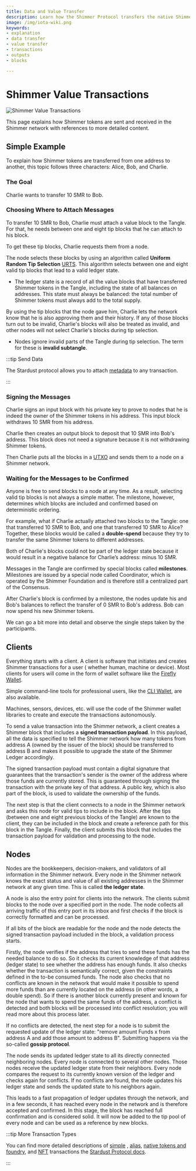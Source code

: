 ```yaml
---
title: Data and Value Transfer
description: Learn how the Shimmer Protocol transfers the native Shimmer Tokens.
image: /img/iota-wiki.png
keywords:
- explanation
- data transfer
- value transfer
- transactions
- outputs
- blocks

---
```


# Shimmer Value Transactions

![Shimmer Value Transactions](/img/Banner/banner_value_transfer.svg)

This page explains how Shimmer tokens are sent and received in the Shimmer network with references to more detailed
content.

## Simple Example

To explain how Shimmer tokens are transferred from one address to another, this topic follows three characters: Alice,
Bob, and Charlie.

### The Goal

Charlie wants to transfer 10 SMR to Bob.

### Choosing Where to Attach Messages

To transfer 10 SMR to Bob, Charlie must attach a value block to the Tangle. For that, he needs between one and eight
tip blocks that he can attach to his block.

To get these tip blocks, Charlie requests them from a node.

The node selects these blocks by using an algorithm called **Uniform Random Tip
Selection** [URTS](https://iotaledger.github.io/tips/tips/TIP-0003/tip-0003.html). This algorithm selects between one
and eight valid tip blocks that lead to a valid ledger state.

- The ledger state is a record of all the value blocks that have transferred Shimmer tokens in the Tangle, including
  the state of all balances on addresses. This state must always be balanced: the total number of Shimmer tokens must
  always add to the total supply.

By using the tip blocks that the node gave him, Charlie lets the network know that he is also approving them and their
history. If any of those blocks turn out to be invalid, Charlie's blocks will also be treated as invalid, and other
nodes will not select Charlie's blocks during tip selection.

- Nodes ignore invalid parts of the Tangle during tip selection. The term for these is **invalid subtangle**.


:::tip Send Data

The Stardust protocol allows you to attach [metadata](outputs.md#metadata) to any transaction.

:::

### Signing the Messages

Charlie signs an input block with his private key to prove to nodes that he is indeed the owner of the Shimmer tokens in his address. This input block withdraws 10 SMR from his address.

Charlie then creates an output block to deposit that 10 SMR into Bob's address. This block does not need a signature
because it is not withdrawing Shimmer tokens.

Then Charlie puts all the blocks in a [UTXO](https://wiki.iota-community.org/shimmer/introduction/develop/explanations/what_is_stardust/rethink_utxo) and
sends them to a node on a Shimmer network.

### Waiting for the Messages to be Confirmed

Anyone is free to send blocks to a node at any time. As a result, selecting valid tip blocks is not always a simple matter. The milestone, however, determines which blocks are included and confirmed based on deterministic
ordering.

For example, what if Charlie actually attached two blocks to the Tangle: one that transferred 10 SMR to Bob, and one
that transferred 10 SMR to Alice? Together, these blocks would be called a **double-spend** because they try to
transfer the same Shimmer tokens to different addresses.

Both of Charlie's blocks could not be part of the ledger state because it would result in a negative balance for
Charlie’s address: minus 10 SMR.

Messages in the Tangle are confirmed by special blocks called **milestones**. Milestones are issued by a special node
called Coordinator, which is operated by the Shimmer Foundation and is therefore still a centralized part of the
Consensus.

After Charlie's block is confirmed by a milestone, the nodes update his and Bob's balances to reflect the transfer of
0 SMR to Bob's address. Bob can now spend his new Shimmer tokens.

We can go a bit more into detail and observe the single steps taken by the participants.

## Clients

Everything starts with a client. A client is software that initiates and creates Shimmer transactions for a user (
whether human, machine or device). Most clients for users will come in the form of wallet software like
the [Firefly Wallet](https://firefly.Shimmer.org/).

Simple command-line tools for professional users, like the [CLI Wallet](https://github.com/iotaledger/cli-wallet/), are
also available.

Machines, sensors, devices, etc. will use the code of the Shimmer wallet libraries to create and execute the
transactions autonomously.

To send a value transaction into the Shimmer network, a client creates a Shimmer block that includes a **signed
transaction payload**. In this payload, all the data is specified to tell the Shimmer network how many tokens from
address A (owned by the issuer of the block) should be transferred to address B and makes it possible to upgrade the
state of the Shimmer Ledger accordingly.

The signed transaction payload must contain a digital signature that guarantees that the transaction's sender is
the owner of the address where those funds are currently stored. This is guaranteed through signing the transaction with
the private key of that address. A public key, which is also part of the block, is used to validate the ownership of
the funds.

The next step is that the client connects to a node in the Shimmer network and asks this node for valid tips to include
in the block. After the tips (between one and eight previous blocks of the Tangle) are known to the client, they can
be included in the block and create a reference path for this block in the Tangle. Finally, the client
submits this block that includes the transaction payload for validation and processing to the node.

## Nodes

Nodes are the bookkeepers, decision-makers, and validators of all information in the Shimmer network. Every node in the
Shimmer network knows the exact status and value of all existing addresses in the Shimmer network at any
given time. This is called **the ledger state**.

A node is also the entry point for clients into the network. The clients submit blocks to the node over a specified
port in the node. The node collects all arriving traffic of this entry port in its inbox and first checks if the block
is correctly formatted and can be processed.

If all bits of the block are readable for the node and the node detects the signed transaction payload included in the
block, a validation process starts.

Firstly, the node verifies if the address that tries to send these funds has the needed balance to do so. So it checks
its current knowledge of that address (ledger state) to see whether the address has enough funds. It also checks
whether the transaction is semantically correct, given the constraints defined in the to-be consumed funds. The node also
checks that no conflicts are known in the network that would make it possible to spend more funds than are currently
located on the address (in other words, a double spend). So if there is another block currently present and known for
the node that wants to spend the same funds of the address, a conflict is detected and both blocks will be processed
into conflict resolution; you will read more about this process later.

If no conflicts are detected, the next step for a node is to submit the requested update of the ledger state: "remove
amount Funds x from address A and add those amount to address B". Submitting happens via the so-called **gossip
protocol**.

The node sends its updated ledger state to all its directly connected neighboring nodes. Every node is connected to
several other nodes. Those nodes receive the updated ledger state from their neighbors. Every node compares the request
to its currently known version of the ledger and checks again for conflicts. If no conflicts are found, the node updates
his ledger state and sends the updated state to his neighbors again.

This leads to a fast propagation of ledger updates through the network, and in a few seconds, it has reached every node
in the network and is therefore accepted and confirmed. In this stage, the block has reached full confirmation and is
considered solid. It will now be added to the tip pool of every node and can be used as a reference by new blocks.

:::tip More Transaction Types

You can find more detailed descriptions
of [simple](https://wiki.iota-community.org/shimmer/introduction/develop/explanations/ledger/simple_transfers)
, [alias](https://wiki.iota-community.org/shimmer/introduction/develop/explanations/ledger/alias),
[native tokens and foundry](https://wiki.iota-community.org/shimmer/introduction/develop/explanations/ledger/foundry),
and [NFT](https://wiki.iota-community.org/shimmer/introduction/develop/explanations/ledger/nft) transactions
the [Stardust Protocol docs](https://wiki.iota-community.org/shimmer/introduction/develop/welcome).

:::


